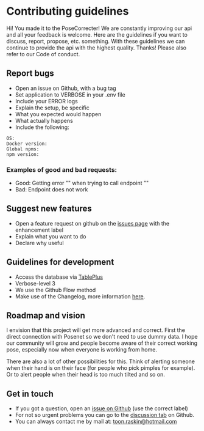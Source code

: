 # Contributing guidelines

Hi! You made it to the PoseCorrecter! We are constantly improving our api and all your feedback is welcome. Here are the guidelines if you want to discuss, report, propose, etc. something. With these guidelines we can continue to provide the api with the highest quality. Thanks! Please also refer to our Code of conduct.

## Report bugs

* Open an issue on Github, with a bug tag
* Set application to VERBOSE in your .env file
* Include your ERROR logs
* Explain the setup, be specific
* What you expected would happen
* What actually happens
* Include the following:

```
OS:
Docker version:
Global npms:
npm version:
```
### Examples of good and bad requests:

- Good: Getting error "" when trying to call endpoint ""
- Bad: Endpoint does not work

## Suggest new features
* Open a feature request on github on the [issues page](https://github.com/Toon3690/PoseCorrecter/issues) with the enhancement label
* Explain what you want to do
* Declare why useful

## Guidelines for development
* Access the database via [TablePlus](https://tableplus.com/)
* Verbose-level 3
* We use the Github Flow method
* Make use of the Changelog, more information [here](https://changelog.md/).



## Roadmap and vision

I envision that this project will get more advanced and correct. First the direct connection with Posenet so we don't need to use dummy data. I hope our community will grow and people become aware of their correct working pose, especially now when everyone is working from home.

There are also a lot of other possibilities for this. Think of alerting someone when their hand is on their face (for people who pick pimples for example). Or to alert people when their head is too much tilted and so on.



## Get in touch

* If you got a question, open an [issue on Github](https://github.com/Toon3690/PoseCorrecter/issues) (use the correct label)
* For not so urgent problems you can go to the [discussion tab](https://github.com/Toon3690/PoseCorrecter/discussions) on Github.
* You can always contact me by mail at: toon.raskin@hotmail.com


